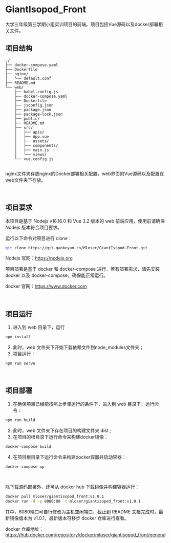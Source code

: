 # GiantIsopod_Front
大学三年级第三学期小组实训项目的前端。项目包括Vue源码以及docker部署相关文件。

## 项目结构

```
./
├── docker-compose.yaml
├── Dockerfile
├── nginx/
│   └── default.conf
├── README.md
└── web/
    ├── babel.config.js
    ├── docker-compose.yaml
    ├── Dockerfile
    ├── jsconfig.json
    ├── package.json
    ├── package-lock.json
    ├── public/
    ├── README.md
    ├── src/
    │   ├── apis/
    │   ├── App.vue
    │   ├── assets/
    │   ├── components/
    │   ├── main.js
    │   └── views/
    └── vue.config.js


```
nginx文件夹存放nginx的Docker部署相关配置，web界面的Vue源码以及配置在web文件夹下存放。</br>

<br>



## 项目要求

本项目是基于 Nodejs v18.16.0 和 Vue 3.2 版本的 web 前端应用，使用前请确保 Nodejs 版本符合项目要求。

运行以下命令对项目进行 clone：

```bash
git clone https://git.gaokeyun.cn/Mloser/GiantIsopod-Front.git
```

Nodejs 官网：https://nodejs.org

项目部署是基于 docker 和 docker-compose 进行，若有部署需求，请先安装 docker 以及 docker-compose，确保能正常运行。

docker 官网：https://www.docker.com

<br>

## 项目运行

1. 进入到 web 目录下，运行

```bash
npm install
```

2. 此时，web 文件夹下开始下载依赖文件到node_modules文件夹；
3. 项目运行：

```bash
npm run serve
```

<br>

## 项目部署

1. 在确保项目已经能按照上步骤运行的条件下，进入到 web 目录下，运行命令：

``` bash
npm run build
```

2. 此时，web 文件夹下存在项目的构建文件夹 dist ;
3. 在项目的根目录下运行命令来构建docker镜像：

```bash
docker-compose build
```

4. 在项目根目录下运行命令来构建docker容器并启动容器：

```bash
docker-compose up
```

<br>

除下载源码部署外，还可从 docker hub 下载镜像并构建容器运行：

```bash
docker pull mloser/giantisopod_front:v1.0.1
docker run -d -p 8080:80 -t mloser/giantisopod_front:v1.0.1
```

其中，8080端口可自行修改为主机空闲端口，截止到 README 文档完成时，最新镜像版本为 v1.0.1，最新版本可移步 docker 仓库进行查看。

docker 仓库地址：https://hub.docker.com/repository/docker/mloser/giantisopod_front/general
